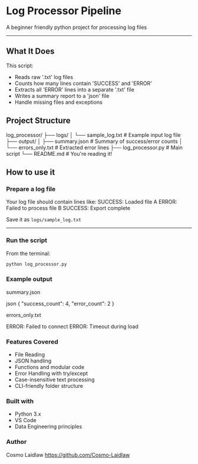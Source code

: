 # Log Processor Pipeline
A beginner friendly python project for processing log files 

---

## What It Does

This script:
- Reads raw '.txt' log files
- Counts how many lines contain 'SUCCESS' and 'ERROR'
- Extracts all 'ERROR' lines into a separate '.txt' file
- Writes a summary report to a 'json' file
- Handle missing files and exceptions

## Project Structure
log_processor/
├── logs/
│ └── sample_log.txt # Example input log file
├── output/
│ ├── summary.json # Summary of success/error counts
│ └── errors_only.txt # Extracted error lines
├── log_processor.py # Main script
└── README.md # You're reading it!

## How to use it

### Prepare a log file

Your log file should contain lines like:
SUCCESS: Loaded file A
ERROR: Failed to process file B
SUCCESS: Export complete

Save it as `logs/sample_log.txt`

---

### Run the script

From the terminal:

```bash
python log_processor.py
```

### Example output
summary.json

json
{
  "success_count": 4,
  "error_count": 2
}

errors_only.txt

ERROR: Failed to connect
ERROR: Timeout during load

### Features Covered
- File Reading
- JSON handling
- Functions and modular code
- Error Handling with try/except
- Case-insensitive text processing
- CLI-friendly folder structure

### Built with 
- Python 3.x
- VS Code
- Data Engineering principles

### Author
Cosmo Laidlaw
https://github.com/Cosmo-Laidlaw

